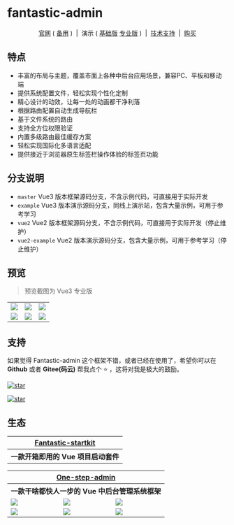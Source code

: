 # fantastic-admin
<!-- more -->

<p align="center">
  <a href="https://hooray.gitee.io/fantastic-admin" target="_blank">官网</a>
  ( <a href="https://hooray.github.io/fantastic-admin" target="_blank">备用</a> )
  <span>&nbsp;|&nbsp;</span>
  演示
  ( <a href="https://hooray.gitee.io/fantastic-admin-example" target="_blank">基础版</a>
  <a href="https://hooray.gitee.io/fantastic-admin-pro-example" target="_blank">专业版</a> )
  <span>&nbsp;|&nbsp;</span>
  <a href="https://hooray.gitee.io/fantastic-admin/support.html" target="_blank">技术支持</a>
  <span>&nbsp;|&nbsp;</span>
  <a href="https://hooray.gitee.io/fantastic-admin/buy.html" target="_blank">购买</a>
</p>


## 特点

- 丰富的布局与主题，覆盖市面上各种中后台应用场景，兼容PC、平板和移动端
- 提供系统配置文件，轻松实现个性化定制
- 精心设计的动效，让每一处的动画都干净利落
- 根据路由配置自动生成导航栏
- 基于文件系统的路由
- 支持全方位权限验证
- 内置多级路由最佳缓存方案
- 轻松实现国际化多语言适配
- 提供接近于浏览器原生标签栏操作体验的标签页功能

## 分支说明

- `master` Vue3 版本框架源码分支，不含示例代码，可直接用于实际开发
- `example` Vue3 版本演示源码分支，同线上演示站，包含大量示例，可用于参考学习
- `vue2` Vue2 版本框架源码分支，不含示例代码，可直接用于实际开发（停止维护）
- `vue2-example` Vue2 版本演示源码分支，包含大量示例，可用于参考学习（停止维护）

## 预览

> 预览截图为 Vue3 专业版

<table>
  <tr>
    <td><img src="https://hooray.gitee.io/fantastic-admin/preview1.png" /></td>
    <td><img src="https://hooray.gitee.io/fantastic-admin/preview2.png" /></td>
    <td><img src="https://hooray.gitee.io/fantastic-admin/preview3.png" /></td>
  </tr>
  <tr>
    <td><img src="https://hooray.gitee.io/fantastic-admin/preview4.png" /></td>
    <td><img src="https://hooray.gitee.io/fantastic-admin/preview5.png" /></td>
    <td><img src="https://hooray.gitee.io/fantastic-admin/preview6.png" /></td>
  </tr>
</table>

## 支持

如果觉得 Fantastic-admin 这个框架不错，或者已经在使用了，希望你可以在 **Github** 或者 **Gitee(码云)** 帮我点个 ⭐ ，这将对我是极大的鼓励。

[![star](https://img.shields.io/github/stars/hooray/fantastic-admin?style=social)](https://github.com/hooray/fantastic-admin/stargazers)

[![star](https://gitee.com/hooray/fantastic-admin/badge/star.svg?theme=dark)](https://gitee.com/hooray/fantastic-admin/stargazers)

## 生态

<table>
  <tr>
    <th colspan="3" align="center">
      <a href="https://hooray.gitee.io/fantastic-startkit/" target="_blank">Fantastic-startkit</a>
    </th>
  </tr>
  <tr>
    <th colspan="3" align="center">
      一款开箱即用的 Vue 项目启动套件
    </th>
  </tr>
</table>

<table>
  <tr>
    <th colspan="3" align="center">
      <a href="https://hooray.gitee.io/one-step-admin/" target="_blank">One-step-admin</a>
    </th>
  </tr>
  <tr>
    <th colspan="3" align="center">
      一款干啥都快人一步的 Vue 中后台管理系统框架
    </th>
  </tr>
  <tr>
    <td><img src="https://hooray.gitee.io/one-step-admin/preview1.png" /></td>
    <td><img src="https://hooray.gitee.io/one-step-admin/preview2.png" /></td>
    <td><img src="https://hooray.gitee.io/one-step-admin/preview3.png" /></td>
  </tr>
  <tr>
    <td><img src="https://hooray.gitee.io/one-step-admin/preview4.png" /></td>
    <td><img src="https://hooray.gitee.io/one-step-admin/preview5.png" /></td>
    <td><img src="https://hooray.gitee.io/one-step-admin/preview6.png" /></td>
  </tr>
</table>
